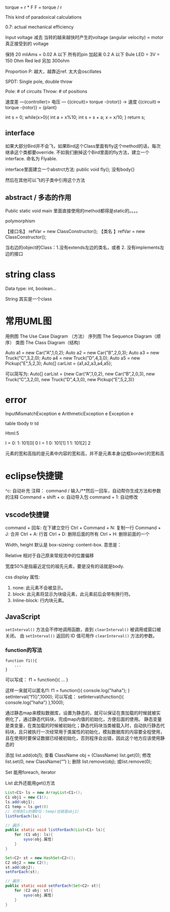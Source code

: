 torque = r * F
F = torque / r





This kind of paradoxical calculations

0.7: actual mechanical efficiency

Input voltage 减去 当转的越来越快时产生的voltage (angular velocity) = motor 真正接受到的 voltage



保持 20 mliAms = 0.02 A 以下
所有的pin 加起来 0.2 A 以下
Bule LED = 3V = 150 Ohm
Red led 另加 300ohm

Proportion P: 越大，越靠近ref. 太大会oscillates 

SPDT: Single pole, double throw

Pole: # of circuits
Throw: # of positions


速度差 —(controller)>  电压  — {(circuit)>  torque -(rotor)} ->  速度
{(circuit)->  torque -(rotor)} = {plant}





int s = 0;
  while(x>0){
    int a = x%10;
    int s = s + a;
    x = x/10;
  }
return s;

## interface

如果大部分Bird并不会飞，如果Bird这个Class里面有fly这个method的话，每次继承这个类都要override. 不如我们删掉这个Bird里面的fly方法，建立一个interface. 命名为 Flyable.

interface里面建立一个abstrct方法:
public void fly();
没有body{}

然后在其他可以飞的子类中引用这个方法




## abstract / 多态的作用

Public static void main 里面直接使用的method都得是static的。。。。

polymorphism

【接口名】 refVar = new ClassConstructor();
【类名 】refVar = new ClassConstructor();

当右边的object的Class：1.没有extends左边的类名，或者 2. 没有implements左边的接口



# string class

Data type: int, boolean…

String 其实是一个class

# 常用UML图

用例图 The Use Case Diagram （方法）
序列图 The Sequence Diagram（顺序）
类图 The Class Diagram（结构）





Auto a1 = new Car("A",1,0,2);
Auto a2 = new Car("B",2,0,3);
Auto a3 = new Truck("C",3,2,0);
Auto a4 = new Truck("D",4,3,0);
Auto a5 = new Pickup("E",5,2,3);
Auto[] carList = {a1,a2,a3,a4,a5};

可以简写为:
Auto[] carList = {new Car(“A”,1,0,2),
new Car(“B”,2,0,3), new Truck(“C”,3,2,0), 
new Truck(“D”,4,3,0), new Pickup(“E”,5,2,3)}

# error
InputMismatchException e
ArithmeticException e
Exception e





table tbody tr td

Html:5


I = 0: 1: 101[0] 0
I = 1 0: 101[1] 1 
1: 101[2] 2


元素的宽和高指的是元素中内容的宽和高，并不是元素本身(边框border)的宽和高

# eclipse快捷键
^c: 自动补充
注释：
command /
输入/**然后一回车，自动帮你生成方法和参数的注释
Command + shift + o: 自动导入包
command + 1: 自动修改

## vscode快捷键
command + 回车: 在下建立空行
Ctrl + Command + N: 复制一行
Command + J: 合并
Ctrl + A: 行首
Ctrl + D: 删除后面的所有
Ctrl + H: 删除前面的一个



Width, height 默认是 box-sizeing: content-box. 意思是：

Relative 相对于自己原来常规流中的位置偏移


宽度50%是指最近定位的祖先元素，要是没有的话就是body.

css display 属性:
1. none: 此元素不会被显示。
2. block: 此元素将显示为块级元素，此元素前后会带有换行符。
3. Inline-block: 行内块元素。


## JavaScript
`setInterval()` 方法会不停地调用函数，直到 `clearInterval()` 被调用或窗口被关闭。
由 `setInterval()` 返回的 ID 值可用作 `clearInterval()` 方法的参数。

### function的写法
    function f1(){
        ...
    }
可以写成：
    f1 = function(){
        ...
    }

这样一来就可以匿名f1:
    f1  = function(){
        console.log("haha");
    }
    setInterval("f1()",1000);
可以写成：
    setInterval(function(){
        console.log("haha")
        },1000);



通过静态map来模拟数据库，设置为静态的，就可以保证在类加载的时候就被实例化了，通过静态代码块，完成map内值的初始化，方便后面的使用。
静态变量是类变量，在类加载的时候被初始化；静态代码块当类被载入时，自动执行静态代码块，且只被执行一次经常用于类属性的初始化，模拟数据库的内容要全程使用，且在使用时要保证数据已经被初始化，否则程序会出错，因此这个地方应该使用静态的


添加
list.add(obj1);
查看
ClassName obj = (ClassName) list.get(0);
修改
list.set(0, new ClassName(“”) );
删除
list.remove(obj);
或list.remove(0);


Set 能用foreach, iterator

List 此外还能用get()方法


```java
List<C1> ls = new ArrayList<C1>();
C1 obj1 = new C1();
ls.add(obj1);
C1 temp = ls.get(0)
// 可得到ls的第0位：temp(也就是obj1)
listForEach(ls);

// 遍历：
public static void listForEach(List<C1> ls){
	for (C1 obj: ls){
		syso(obj.属性)
	}
}

Set<C2> st = new HashSet<C2>();
C2 obj2 = new C2();
st.add(obj2);
setForEach(st);

// 遍历：
public static void setForEach(Set<C2> st){
	for (C2 obj: st){
		syso(obj.属性)
	}
}
```